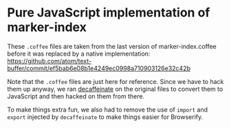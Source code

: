 # Pure JavaScript implementation of marker-index

These `.coffee` files are taken from the last version of marker-index.coffee
before it was replaced by a native implementation:
https://github.com/atom/text-buffer/commit/ef5bab6e08b1e4249ec0998a710903126e32c42b

Note that the `.coffee` files are just here for reference.
Since we have to hack them up anyway, we ran [decaffeinate](
https://www.npmjs.com/package/decaffeinate) on the original files to convert
them to JavaScript and then hacked on them from there.

To make things extra fun, we also had to remove the use of `import` and `export`
injected by `decaffeinate` to make things easier for Browserify.
